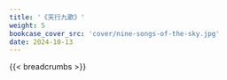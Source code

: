 ```yaml
---
title: '《天行九歌》'
weight: 5
bookcase_cover_src: 'cover/nine-songs-of-the-sky.jpg'
date: 2024-10-13
---
```

{{< breadcrumbs >}}
